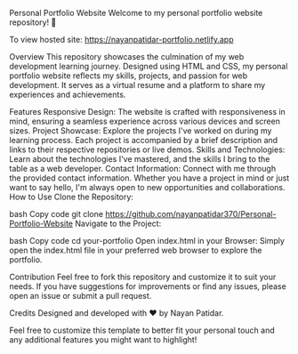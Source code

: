Personal Portfolio Website
Welcome to my personal portfolio website repository! 🚀

To view hosted site: https://nayanpatidar-portfolio.netlify.app

Overview
This repository showcases the culmination of my web development learning journey. Designed using HTML and CSS, my personal portfolio website reflects my skills, projects, and passion for web development. It serves as a virtual resume and a platform to share my experiences and achievements.

Features
Responsive Design: The website is crafted with responsiveness in mind, ensuring a seamless experience across various devices and screen sizes.
Project Showcase: Explore the projects I've worked on during my learning process. Each project is accompanied by a brief description and links to their respective repositories or live demos.
Skills and Technologies: Learn about the technologies I've mastered, and the skills I bring to the table as a web developer.
Contact Information: Connect with me through the provided contact information. Whether you have a project in mind or just want to say hello, I'm always open to new opportunities and collaborations.
How to Use
Clone the Repository:

bash
Copy code
git clone https://github.com/nayanpatidar370/Personal-Portfolio-Website
Navigate to the Project:

bash
Copy code
cd your-portfolio
Open index.html in your Browser:
Simply open the index.html file in your preferred web browser to explore the portfolio.

Contribution
Feel free to fork this repository and customize it to suit your needs. If you have suggestions for improvements or find any issues, please open an issue or submit a pull request.

Credits
Designed and developed with ❤️ by Nayan Patidar.

Feel free to customize this template to better fit your personal touch and any additional features you might want to highlight!

